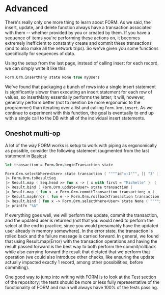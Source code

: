 # Advanced

There's really only one more thing to learn about FORM. As we said, the insert, update, and delete function always have a transaction associated with them -- whether provided by you or created by them. If you have a sequence of items you're performing these actions on, it becomes extremely inefficient to constantly create and commit these transactions (and to also make all the network trips). So we've given you some functions specifically for sequences of data.

Using the setup from the last page, instead of calling insert for each record, we can simply write it like this

```fsharp
Form.Orm.insertMany state None true myUsers
```

We've found that packaging a bunch of rows into a single insert statement is significantly slower than executing an insert statement for each row of values, so insertMany essentially performs the latter; it will, however, generally perform better (not to mention be more ergonomic to the programmer) than iterating over a list and calling `Form.Orm.insert`. As we continue to experiment with this function, the goal is eventually to end up with a single call to the DB with all of the individual insert statements.

## Oneshot multi-op

A lot of the way FORM works is setup to work with piping as ergonomically as possible, consider the following statement (augmented from the last statement in [Basics](./basics.md)):

```fsharp
let transaction = Form.Orm.beginTransaction state

Form.Orm.selectWhere<User> state transaction ( """"id"=:1""", [| "3" |] ) 
|> Form.Orm.toResultSeq
|> Result.map ( Seq.head >> fun x -> { x with first = "Michelle" }  )
|> Result.bind ( Form.Orm.update<User> state transaction ) 
|> Result.map ( fun x -> Form.Orm.commitTransaction transaction; x ) 
|> Result.mapError ( fun e -> Form.Orm.rollbackTransaction transaction; e )
|> Result.bind ( fun x -> Form.Orm.selectWhere<User> state None ( """"id"=:1""", [| "3" |] ) |> Form.Orm.toResultSeq )
|> printfn "%A"
```

If everything goes well, we will perform the update, commit the transaction, and the updated user is returned (not that you would need to perform the select at the end in practice, since you would presumably have the updated user already in memory somewhere). In the error state, the transaction is rolled back and the failure message is carried forward. In general, we found that using Result.map(Error) with the transaction operations and having the result passed forward is the best way to both perform the commit/rollback while also carrying forward the result that dictated that we perform that operation (we could also introduce other checks, like ensuring the update actually impacted exactly 1 record, among other possibilities, before commiting).

One good way to jump into writing with FORM is to look at the Test section of the repository; the tests should be more or less fully representative of the functionality of FORM and main will always have 100% of the tests passing.